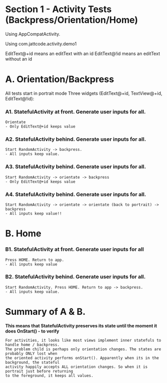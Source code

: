 

# Section 1 - Activity Tests (Backpress/Orientation/Home)

Using AppCompatActivity.

Using com.jattcode.activity.demo1

EditText@+id means an editText with an id
EditText@!id means an editText without an id

# A. Orientation/Backpress

All tests start in portrait mode
Three widgets (EditText@+id, TextView@+id, EditText@!id):

### A1. StatefulActivity at front. Generate user inputs for all.

```
Orientate
- Only EditText@+id keeps value
```

### A2. StatefulActivity behind. Generate user inputs for all.

```
Start RandomActivity -> backpress.
- All inputs keep value.
```

### A3. StatefulActivity behind. Generate user inputs for all.

```
Start RandomActivity -> orientate -> backpress
- Only EditText@+id keeps value
```

### A4. StatefulActivity behind. Generate user inputs for all.

```
Start RandomActivity -> orientate -> orientate (back to portrait) -> backpress
- All inputs keep value!!
```

# B. Home

### B1. StatefulActivity at front. Generate user inputs for all

```
Press HOME. Return to app.
- All inputs keep value
```

### B2. StatefulActivity behind. Generate user inputs for all.

```
Start RandomActivity. Press HOME. Return to app -> backpress.
- All inputs keep value.
```

# Summary of A & B. 

**This means that StatefulActivity preserves its state until the moment it does OnStart() - to verify**

```
For activities, it looks like most views implement inner statefuls to handle home / backpress. 
The problem child is perhaps only orientation changes. The states are probably ONLY lost when 
the oriented activity performs onStart(). Apparently when its in the background, the stateful 
activity happily accepts ALL orientation changes. So when it is portrait just before returning 
to the foreground, it keeps all values. 
```

